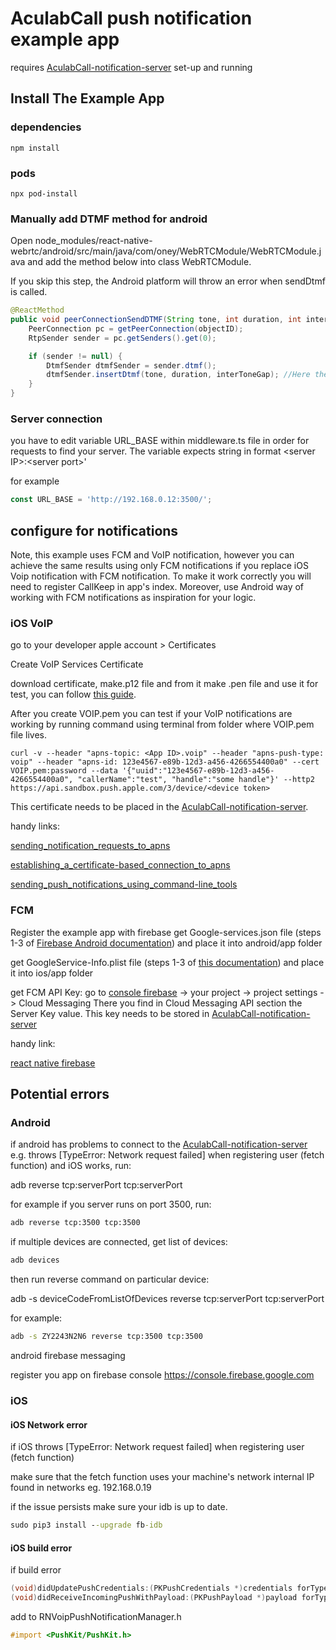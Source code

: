 # AculabCall push notification example app

requires [AculabCall-notification-server](https://github.com/aculab-com/AculabCall-notification-server) set-up and running

## Install The Example App

### dependencies

```terminal
npm install
```

### pods

```terminal
npx pod-install
```

### Manually add DTMF method for android

Open node_modules/react-native-webrtc/android/src/main/java/com/oney/WebRTCModule/WebRTCModule.java and add the method below into class WebRTCModule.

If you skip this step, the Android platform will throw an error when sendDtmf is called.

``` java
@ReactMethod
public void peerConnectionSendDTMF(String tone, int duration, int interToneGap, int objectID) {
    PeerConnection pc = getPeerConnection(objectID);
    RtpSender sender = pc.getSenders().get(0);

    if (sender != null) {
        DtmfSender dtmfSender = sender.dtmf();
        dtmfSender.insertDtmf(tone, duration, interToneGap); //Here the timers are in ms
    }
}
```

### Server connection

you have to edit variable URL_BASE within middleware.ts file in order for requests to find your server.
The variable expects string in format \<server IP>:\<server port>'

for example

```ts
const URL_BASE = 'http://192.168.0.12:3500/';
```

## configure for notifications

Note, this example uses FCM and VoIP notification, however you can achieve the same results using only FCM notifications if you replace iOS Voip notification with FCM notification. To make it work correctly you will need to register CallKeep in app's index. Moreover, use Android way of working with FCM notifications as inspiration for your logic.

### iOS VoIP

go to your developer apple account > Certificates

Create VoIP Services Certificate

download certificate, make.p12 file and from it make .pen file and use it for test, you can follow [this guide](https://medium.com/mindful-engineering/voice-over-internet-protocol-voip-801ee15c3722).

After you create VOIP.pem you can test if your VoIP notifications are working by running command using terminal from folder where VOIP.pem file lives.

```curl
curl -v --header "apns-topic: <App ID>.voip" --header "apns-push-type: voip" --header "apns-id: 123e4567-e89b-12d3-a456-4266554400a0" --cert VOIP.pem:password --data '{"uuid":"123e4567-e89b-12d3-a456-4266554400a0", "callerName":"test", "handle":"some handle"}' --http2  https://api.sandbox.push.apple.com/3/device/<device token>
```

This certificate needs to be placed in the [AculabCall-notification-server](https://github.com/aculab-com/AculabCall-notification-server#apple-apn).

handy links:

[sending_notification_requests_to_apns](https://developer.apple.com/documentation/usernotifications/setting_up_a_remote_notification_server/sending_notification_requests_to_apns)

[establishing_a_certificate-based_connection_to_apns](https://developer.apple.com/documentation/usernotifications/setting_up_a_remote_notification_server/establishing_a_certificate-based_connection_to_apns)

[sending_push_notifications_using_command-line_tools](https://developer.apple.com/documentation/usernotifications/sending_push_notifications_using_command-line_tools)

### FCM

Register the example app with firebase
get Google-services.json file (steps 1-3 of [Firebase Android documentation](https://firebase.google.com/docs/android/setup))
and place it into android/app folder

get GoogleService-Info.plist file (steps 1-3 of [this documentation](https://firebase.google.com/docs/ios/setup))
and place it into ios/app folder

get FCM API Key:
go to [console firebase](https://console.firebase.google.com) -> your project -> project settings -> Cloud Messaging
There you find in Cloud Messaging API section the Server Key value.
This key needs to be stored in [AculabCall-notification-server](https://github.com/aculab-com/AculabCall-notification-server#aculab-and-fcm-constants)

handy link:

[react native firebase](https://rnfirebase.io/)

## Potential errors

### Android

if android has problems to connect to the [AculabCall-notification-server](https://github.com/aculab-com/AculabCall-notification-server) e.g. throws [TypeError: Network request failed] when registering user (fetch function) and iOS works, run:

adb reverse tcp:serverPort tcp:serverPort

for example if you server runs on port 3500, run:

```cmd
adb reverse tcp:3500 tcp:3500
```

if multiple devices are connected, get list of devices:

```cmd
adb devices
```

then run reverse command on particular device:

adb -s deviceCodeFromListOfDevices reverse tcp:serverPort tcp:serverPort

for example:

```cmd
adb -s ZY2243N2N6 reverse tcp:3500 tcp:3500
```

android firebase messaging

register you app on firebase console <https://console.firebase.google.com>

### iOS

#### iOS Network error

if iOS throws [TypeError: Network request failed] when registering user (fetch function)

make sure that the fetch function uses your machine's network internal IP found in networks eg. 192.168.0.19

if the issue persists make sure your idb is up to date.

```cmd
sudo pip3 install --upgrade fb-idb
```

#### iOS build error

if build error

```objective-c
(void)didUpdatePushCredentials:(PKPushCredentials *)credentials forType:(NSString *)type;     x expected type
(void)didReceiveIncomingPushWithPayload:(PKPushPayload *)payload forType:(NSString *)type;    x expected type
```

add to RNVoipPushNotificationManager.h

```objective-c
#import <PushKit/PushKit.h>
```
